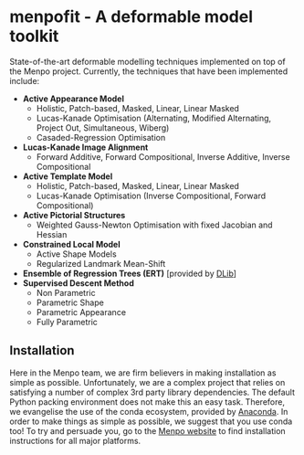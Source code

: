 menpofit - A deformable model toolkit
=====================================
State-of-the-art deformable modelling techniques implemented on top of the
Menpo project. Currently, the techniques that have been implemented include:

  - **Active Appearance Model**
    - Holistic, Patch-based, Masked, Linear, Linear Masked
    - Lucas-Kanade Optimisation (Alternating, Modified Alternating, Project Out, Simultaneous, Wiberg) 
    - Casaded-Regression Optimisation
  - **Lucas-Kanade Image Alignment**
    - Forward Additive, Forward Compositional, Inverse Additive, Inverse Compositional
  - **Active Template Model**
    - Holistic, Patch-based, Masked, Linear, Linear Masked
    - Lucas-Kanade Optimisation (Inverse Compositional, Forward Compositional)
  - **Active Pictorial Structures**
    - Weighted Gauss-Newton Optimisation with fixed Jacobian and Hessian
  - **Constrained Local Model**
    - Active Shape Models
    - Regularized Landmark Mean-Shift
  - **Ensemble of Regression Trees (ERT)** \[provided by [DLib](http://dlib.net/)\]
  - **Supervised Descent Method**
    - Non Parametric
    - Parametric Shape
    - Parametric Appearance
    - Fully Parametric

Installation
------------
Here in the Menpo team, we are firm believers in making installation as simple 
as possible. Unfortunately, we are a complex project that relies on satisfying 
a number of complex 3rd party library dependencies. The default Python packing 
environment does not make this an easy task. Therefore, we evangelise the use 
of the conda ecosystem, provided by 
[Anaconda](https://store.continuum.io/cshop/anaconda/). In order to make things 
as simple as possible, we suggest that you use conda too! To try and persuade 
you, go to the [Menpo website](http://www.menpo.io/installation/) to find 
installation instructions for all major platforms.
